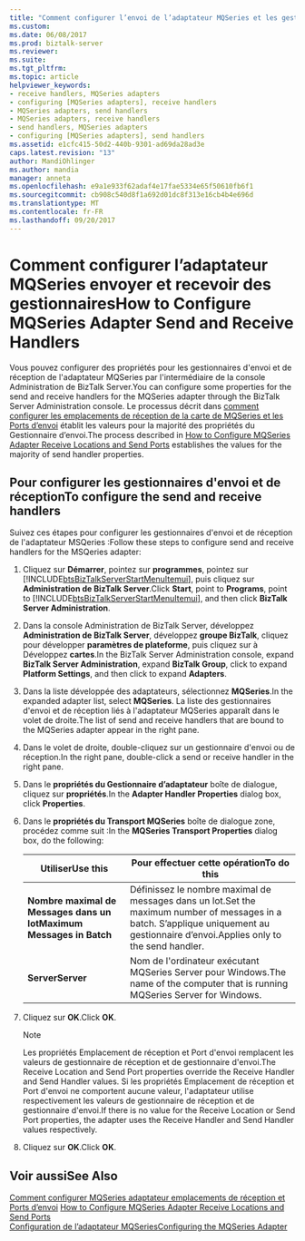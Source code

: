 ```yaml
---
title: "Comment configurer l’envoi de l’adaptateur MQSeries et les gestionnaires de réception | Documents Microsoft"
ms.custom: 
ms.date: 06/08/2017
ms.prod: biztalk-server
ms.reviewer: 
ms.suite: 
ms.tgt_pltfrm: 
ms.topic: article
helpviewer_keywords:
- receive handlers, MQSeries adapters
- configuring [MQSeries adapters], receive handlers
- MQSeries adapters, send handlers
- MQSeries adapters, receive handlers
- send handlers, MQSeries adapters
- configuring [MQSeries adapters], send handlers
ms.assetid: e1cfc415-50d2-440b-9301-ad69da28ad3e
caps.latest.revision: "13"
author: MandiOhlinger
ms.author: mandia
manager: anneta
ms.openlocfilehash: e9a1e933f62adaf4e17fae5334e65f50610fb6f1
ms.sourcegitcommit: cb908c540d8f1a692d01dc8f313e16cb4b4e696d
ms.translationtype: MT
ms.contentlocale: fr-FR
ms.lasthandoff: 09/20/2017
---
```

# <a name="how-to-configure-mqseries-adapter-send-and-receive-handlers"></a><span data-ttu-id="025f6-102">Comment configurer l’adaptateur MQSeries envoyer et recevoir des gestionnaires</span><span class="sxs-lookup"><span data-stu-id="025f6-102">How to Configure MQSeries Adapter Send and Receive Handlers</span></span>
<span data-ttu-id="025f6-103">Vous pouvez configurer des propriétés pour les gestionnaires d'envoi et de réception de l'adaptateur MQSeries par l'intermédiaire de la console Administration de BizTalk Server.</span><span class="sxs-lookup"><span data-stu-id="025f6-103">You can configure some properties for the send and receive handlers for the MQSeries adapter through the BizTalk Server Administration console.</span></span> <span data-ttu-id="025f6-104">Le processus décrit dans [comment configurer les emplacements de réception de la carte de MQSeries et les Ports d’envoi](../core/how-to-configure-mqseries-adapter-receive-locations-and-send-ports.md) établit les valeurs pour la majorité des propriétés du Gestionnaire d’envoi.</span><span class="sxs-lookup"><span data-stu-id="025f6-104">The process described in [How to Configure MQSeries Adapter Receive Locations and Send Ports](../core/how-to-configure-mqseries-adapter-receive-locations-and-send-ports.md) establishes the values for the majority of send handler properties.</span></span>  
  
## <a name="to-configure-the-send-and-receive-handlers"></a><span data-ttu-id="025f6-105">Pour configurer les gestionnaires d'envoi et de réception</span><span class="sxs-lookup"><span data-stu-id="025f6-105">To configure the send and receive handlers</span></span>  
 <span data-ttu-id="025f6-106">Suivez ces étapes pour configurer les gestionnaires d'envoi et de réception de l'adaptateur MSQeries :</span><span class="sxs-lookup"><span data-stu-id="025f6-106">Follow these steps to configure send and receive handlers for the MSQeries adapter:</span></span>  
  
1.  <span data-ttu-id="025f6-107">Cliquez sur **Démarrer**, pointez sur **programmes**, pointez sur [!INCLUDE[btsBizTalkServerStartMenuItemui](../includes/btsbiztalkserverstartmenuitemui-md.md)], puis cliquez sur **Administration de BizTalk Server**.</span><span class="sxs-lookup"><span data-stu-id="025f6-107">Click **Start**, point to **Programs**, point to [!INCLUDE[btsBizTalkServerStartMenuItemui](../includes/btsbiztalkserverstartmenuitemui-md.md)], and then click **BizTalk Server Administration**.</span></span>  
  
2.  <span data-ttu-id="025f6-108">Dans la console Administration de BizTalk Server, développez **Administration de BizTalk Server**, développez **groupe BizTalk**, cliquez pour développer **paramètres de plateforme**, puis cliquez sur à Développez **cartes**.</span><span class="sxs-lookup"><span data-stu-id="025f6-108">In the BizTalk Server Administration console, expand **BizTalk Server Administration**, expand **BizTalk Group**, click to expand **Platform Settings**, and then click to expand **Adapters**.</span></span>  
  
3.  <span data-ttu-id="025f6-109">Dans la liste développée des adaptateurs, sélectionnez **MQSeries**.</span><span class="sxs-lookup"><span data-stu-id="025f6-109">In the expanded adapter list, select **MQSeries**.</span></span> <span data-ttu-id="025f6-110">La liste des gestionnaires d'envoi et de réception liés à l'adaptateur MQSeries apparaît dans le volet de droite.</span><span class="sxs-lookup"><span data-stu-id="025f6-110">The list of send and receive handlers that are bound to the MQSeries adapter appear in the right pane.</span></span>  
  
4.  <span data-ttu-id="025f6-111">Dans le volet de droite, double-cliquez sur un gestionnaire d'envoi ou de réception.</span><span class="sxs-lookup"><span data-stu-id="025f6-111">In the right pane, double-click a send or receive handler in the right pane.</span></span>  
  
5.  <span data-ttu-id="025f6-112">Dans le **propriétés du Gestionnaire d’adaptateur** boîte de dialogue, cliquez sur **propriétés**.</span><span class="sxs-lookup"><span data-stu-id="025f6-112">In the **Adapter Handler Properties** dialog box, click **Properties**.</span></span>  
  
6.  <span data-ttu-id="025f6-113">Dans le **propriétés du Transport MQSeries** boîte de dialogue zone, procédez comme suit :</span><span class="sxs-lookup"><span data-stu-id="025f6-113">In the **MQSeries Transport Properties** dialog box, do the following:</span></span>  
  
    |<span data-ttu-id="025f6-114">Utiliser</span><span class="sxs-lookup"><span data-stu-id="025f6-114">Use this</span></span>|<span data-ttu-id="025f6-115">Pour effectuer cette opération</span><span class="sxs-lookup"><span data-stu-id="025f6-115">To do this</span></span>|  
    |--------------|----------------|  
    |<span data-ttu-id="025f6-116">**Nombre maximal de Messages dans un lot**</span><span class="sxs-lookup"><span data-stu-id="025f6-116">**Maximum Messages in Batch**</span></span>|<span data-ttu-id="025f6-117">Définissez le nombre maximal de messages dans un lot.</span><span class="sxs-lookup"><span data-stu-id="025f6-117">Set the maximum number of messages in a batch.</span></span> <span data-ttu-id="025f6-118">S’applique uniquement au gestionnaire d’envoi.</span><span class="sxs-lookup"><span data-stu-id="025f6-118">Applies only to the send handler.</span></span>|  
    |<span data-ttu-id="025f6-119">**Server**</span><span class="sxs-lookup"><span data-stu-id="025f6-119">**Server**</span></span>|<span data-ttu-id="025f6-120">Nom de l'ordinateur exécutant MQSeries Server pour Windows.</span><span class="sxs-lookup"><span data-stu-id="025f6-120">The name of the computer that is running MQSeries Server for Windows.</span></span>|  
  
7.  <span data-ttu-id="025f6-121">Cliquez sur **OK**.</span><span class="sxs-lookup"><span data-stu-id="025f6-121">Click **OK**.</span></span>  
  
    > [!NOTE]
    >  <span data-ttu-id="025f6-122">Les propriétés Emplacement de réception et Port d'envoi remplacent les valeurs de gestionnaire de réception et de gestionnaire d'envoi.</span><span class="sxs-lookup"><span data-stu-id="025f6-122">The Receive Location and Send Port properties override the Receive Handler and Send Handler values.</span></span> <span data-ttu-id="025f6-123">Si les propriétés Emplacement de réception et Port d'envoi ne comportent aucune valeur, l'adaptateur utilise respectivement les valeurs de gestionnaire de réception et de gestionnaire d'envoi.</span><span class="sxs-lookup"><span data-stu-id="025f6-123">If there is no value for the Receive Location or Send Port properties, the adapter uses the Receive Handler and Send Handler values respectively.</span></span>  
  
8.  <span data-ttu-id="025f6-124">Cliquez sur **OK**.</span><span class="sxs-lookup"><span data-stu-id="025f6-124">Click **OK**.</span></span>  
  
## <a name="see-also"></a><span data-ttu-id="025f6-125">Voir aussi</span><span class="sxs-lookup"><span data-stu-id="025f6-125">See Also</span></span>  
 <span data-ttu-id="025f6-126">[Comment configurer MQSeries adaptateur emplacements de réception et Ports d’envoi](../core/how-to-configure-mqseries-adapter-receive-locations-and-send-ports.md) </span><span class="sxs-lookup"><span data-stu-id="025f6-126">[How to Configure MQSeries Adapter Receive Locations and Send Ports](../core/how-to-configure-mqseries-adapter-receive-locations-and-send-ports.md) </span></span>  
 [<span data-ttu-id="025f6-127">Configuration de l’adaptateur MQSeries</span><span class="sxs-lookup"><span data-stu-id="025f6-127">Configuring the MQSeries Adapter</span></span>](../core/configuring-the-mqseries-adapter.md)